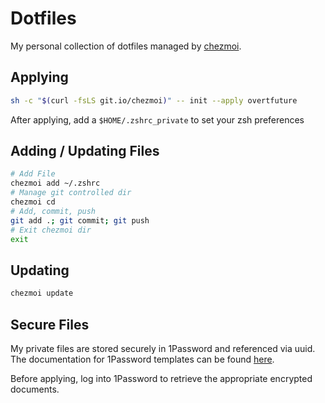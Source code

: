 # Dotfiles

My personal collection of dotfiles managed by [chezmoi](https://www.chezmoi.io).

## Applying

```bash
sh -c "$(curl -fsLS git.io/chezmoi)" -- init --apply overtfuture
```

After applying, add a `$HOME/.zshrc_private` to set your zsh preferences

## Adding / Updating Files

```bash
# Add File
chezmoi add ~/.zshrc
# Manage git controlled dir
chezmoi cd
# Add, commit, push
git add .; git commit; git push
# Exit chezmoi dir
exit
```

## Updating

```bash
chezmoi update
```

## Secure Files

My private files are stored securely in 1Password and referenced via uuid. The documentation for 1Password templates can be found [here](https://www.chezmoi.io/docs/how-to/#use-1password).

Before applying, log into 1Password to retrieve the appropriate encrypted documents.
